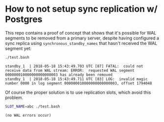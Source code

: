 # How to not setup sync replication w/ Postgres

This repo contains a proof of concept that shows that it's possible for WAL
segments to be removed from a primary server, despite having configured a sync
replica using `synchronous_standby_names` that hasn't received the WAL segment
yet:

```bash
./test.bash
```
```
standby_1  | 2018-05-18 15:43:49.703 UTC [87] FATAL:  could not receive data from WAL stream: ERROR:  requested WAL segment 000000010000000000000003 has already been removed
standby_1  | 2018-05-18 15:43:49.711 UTC [83] LOG:  invalid magic number 0000 in log segment 000000010000000000000003, offset 1794048
```

Of course the proper solution is to use replication slots, which avoid this
problem.

```bash
SLOT_NAME=abc ./test.bash
```
```
(no WAL errors occur)
```
